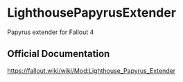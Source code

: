 # LighthousePapyrusExtender
Papyrus extender for Fallout 4

## Official Documentation
https://fallout.wiki/wiki/Mod:Lighthouse_Papyrus_Extender
